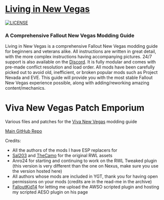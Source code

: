 # [Living in New Vegas](https://livinginnewvegas.github.io/)

[![LICENSE](https://img.shields.io/badge/license-MIT-informational.svg)](https://github.com/h5bp/html5-boilerplate/blob/master/LICENSE.txt)

### A Comprehensive Fallout New Vegas Modding Guide

Living in New Vegas is a comprehensive Fallout New Vegas modding guide for beginners and veterans alike. All instructions are written in great detail, with the more complex instructions having accompanying pictures. 24/7 support is also available on the [Discord](https://discord.com/invite/DhX5S27). It is fully modular and comes with pre-made conflict resolution and load order.
All mods have been carefully picked out to avoid old, inefficient, or broken popular mods such as Project Nevada and EVE. This guide will provide you with the most stable Fallout New Vegas experience possible, along with adding/reworking amazing content/mechanics.

# Viva New Vegas Patch Emporium
Various files and patches for the [Viva New Vegas](https://vivanewvegas.github.io/) modding guide

[Main GitHub Repo](https://github.com/VivaNewVegas/vivanewvegas.github.io)

Credits:
- All the authors of the mods I have ESP replacers for
- [Sal203](https://www.nexusmods.com/newvegas/users/2298000) and [TheCamo](https://www.nexusmods.com/newvegas/users/3102453) for the original RWL assets
- Anro24 for starting and continuing to work on the RWL Tweaked plugin (this version is very different than the one on Nexus, make sure you use the version hosted here)
- All authors whose mods are included in YGT, thank you for having open permissions on your mods (credits are in the read-me in the archive)
- [FalloutKid14](https://www.nexusmods.com/newvegas/users/8149705) for letting me upload the AWSO scripted plugin and hosting my scripted AESO plugin on his page
